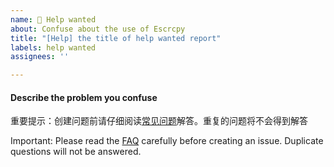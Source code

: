 ```yaml
---
name: 🥺 Help wanted
about: Confuse about the use of Escrcpy
title: "[Help] the title of help wanted report"
labels: help wanted
assignees: ''

---
```


#### Describe the problem you confuse

重要提示：创建问题前请仔细阅读[常见问题](https://escrcpy.viarotel.eu.org/zhHans/help/escrcpy)解答。重复的问题将不会得到解答

Important: Please read the [FAQ](https://escrcpy.viarotel.eu.org/help/escrcpy) carefully before creating an issue. Duplicate questions will not be answered.